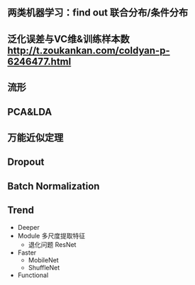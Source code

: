 ## 两类机器学习：find out 联合分布/条件分布
## 泛化误差与VC维&训练样本数 http://t.zoukankan.com/coldyan-p-6246477.html
## 流形
## PCA&LDA
## 万能近似定理
## Dropout
## Batch Normalization
## Trend
- Deeper
- Module 多尺度提取特征
  - 退化问题 ResNet
- Faster
  - MobileNet
  - ShuffleNet
- Functional
